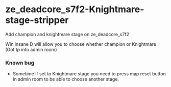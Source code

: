 # ze_deadcore_s7f2-Knightmare-stage-stripper
Add champion and knightmare stage on ze_deadcore_s7f2

Win insane D will allow you to choose whether champion or Knightmare (Got tp into admin room)

### Known bug
- Sometime if set to Knightmare stage you need to press map reset button in admin room to be able to choose another stage.
